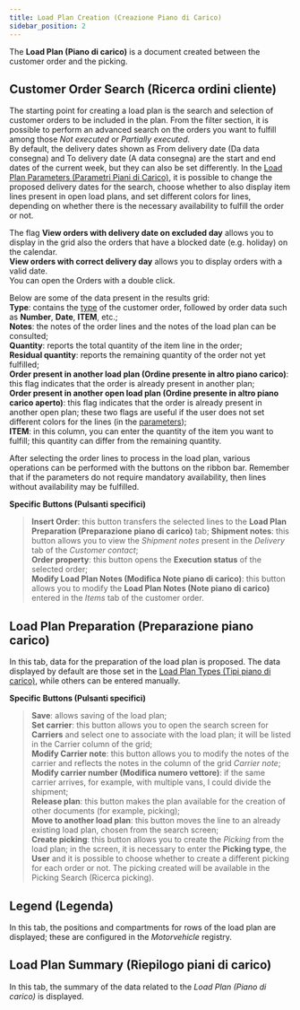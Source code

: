 ```yaml
---
title: Load Plan Creation (Creazione Piano di Carico)
sidebar_position: 2
---
```


The **Load Plan (Piano di carico)** is a document created between the customer order and the picking.

## Customer Order Search (Ricerca ordini cliente)

The starting point for creating a load plan is the search and selection of customer orders to be included in the plan. From the filter section, it is possible to perform an advanced search on the orders you want to fulfill among those *Not executed* or *Partially executed*.      
By default, the delivery dates shown as From delivery date (Da data consegna) and To delivery date (A data consegna) are the start and end dates of the current week, but they can also be set differently. 
In the [Load Plan Parameters (Parametri Piani di Carico)](/docs/configurations/parameters/logistics/load-plan-parameters), it is possible to change the proposed delivery dates for the search, choose whether to also display item lines present in open load plans, and set different colors for lines, depending on whether there is the necessary availability to fulfill the order or not.

The flag **View orders with delivery date on excluded day** allows you to display in the grid also the orders that have a blocked date (e.g. holiday) on the calendar.         
**View orders with correct delivery day** allows you to display orders with a valid date.           
You can open the Orders with a double click.

Below are some of the data present in the results grid:         
**Type**: contains the [type](/docs/configurations/tables/sales/sales-order-types) of the customer order, followed by order data such as **Number**, **Date**, **ITEM**, etc.;         
**Notes**: the notes of the order lines and the notes of the load plan can be consulted;       
**Quantity**: reports the total quantity of the item line in the order;        
**Residual quantity**: reports the remaining quantity of the order not yet fulfilled;          
**Order present in another load plan (Ordine presente in altro piano carico)**: this flag indicates that the order is already present in another plan;         
**Order present in another open load plan (Ordine presente in altro piano carico aperto)**: this flag indicates that the order is already present in another open plan; these two flags are useful if the user does not set different colors for the lines (in the [parameters](/docs/configurations/parameters/logistics/load-plan-parameters));          
**ITEM**: in this column, you can enter the quantity of the item you want to fulfill; this quantity can differ from the remaining quantity.          

After selecting the order lines to process in the load plan, various operations can be performed with the buttons on the ribbon bar. Remember that if the parameters do not require mandatory availability, then lines without availability may be fulfilled.           

**Specific Buttons (Pulsanti specifici)**       
> **Insert Order**: this button transfers the selected lines to the **Load Plan Preparation (Preparazione piano di carico)** tab; 
> **Shipment notes**: this button allows you to view the *Shipment notes* present in the *Delivery* tab of the *Customer contact*;               
> **Order property**: this button opens the **Execution status** of the selected order;       
> **Modify Load Plan Notes (Modifica Note piano di carico)**: this button allows you to modify the **Load Plan Notes (Note piano di carico)** entered in the *Items* tab of the customer order.        

## Load Plan Preparation (Preparazione piano carico)

In this tab, data for the preparation of the load plan is proposed. The data displayed by default are those set in the [Load Plan Types (Tipi piano di carico)](/docs/configurations/tables/logistics/load-plan-type), while others can be entered manually.      

**Specific Buttons (Pulsanti specifici)**         
> **Save**: allows saving of the load plan;     
> **Set carrier**: this button allows you to open the search screen for **Carriers** and select one to associate with the load plan; it will be listed in the Carrier column of the grid;      
> **Modify Carrier note**: this button allows you to modify the notes of the carrier and reflects the notes in the column of the grid *Carrier note*;       
> **Modify carrier number (Modifica numero vettore)**: if the same carrier arrives, for example, with multiple vans, I could divide the shipment;       
> **Release plan**: this button makes the plan available for the creation of other documents (for example, picking);    
> **Move to another load plan**: this button moves the line to an already existing load plan, chosen from the search screen;      
> **Create picking**: this button allows you to create the *Picking* from the load plan; in the screen, it is necessary to enter the **Picking type**, the **User** and it is possible to choose whether to create a different picking for each order or not. The picking created will be available in the Picking Search (Ricerca picking).         

## Legend (Legenda)

In this tab, the positions and compartments for rows of the load plan are displayed; these are configured in the *Motorvehicle* registry.

## Load Plan Summary (Riepilogo piani di carico)

In this tab, the summary of the data related to the *Load Plan (Piano di carico)* is displayed.